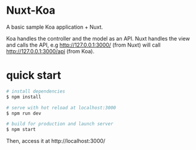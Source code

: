 Nuxt-Koa
===========

A basic sample Koa application + Nuxt.

Koa handles the controller and the model as an API. Nuxt handles the view and calls the API, e.g http://127.0.0.1:3000/ (from Nuxt) will call http://127.0.0.1:3000/api (from Koa).

quick start
=============

``` bash
# install dependencies
$ npm install

# serve with hot reload at localhost:3000
$ npm run dev

# build for production and launch server
$ npm start
```
Then, access it at http://localhost:3000/
